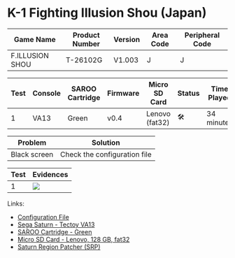 # K-1 Fighting Illusion Shou (Japan)

| Game Name       | Product Number | Version | Area Code | Peripheral Code |
| --------------- | -------------- | ------- | --------- | --------------- |
| F.ILLUSION SHOU | T-26102G       | V1.003  | J         | J               |

| Test | Console | SAROO Cartridge | Firmware | Micro SD Card  | Status              | Time Played |
| ---- | ------- | --------------- | -------- | -------------- | ------------------- | ----------- |
| 1    | VA13    | Green           | v0.4     | Lenovo (fat32) | :hammer_and_wrench: | 34 minutes  |

| Problem      | Solution                     |
| ------------ | ---------------------------- |
| Black screen | Check the configuration file |

| Test | Evidences                                                                                        |
| ---- | ------------------------------------------------------------------------------------------------ |
| 1    | [![](https://img.youtube.com/vi/bG48ieFZsWo/0.jpg)](https://www.youtube.com/watch?v=bG48ieFZsWo) |

Links:

- [Configuration File](https://github.com/williamdsw/saroo-configuration-list/blob/master/Regions/Retails/Japan/T-26102G/README.md)
- [Sega Saturn - Tectoy VA13](../../../Info/Consoles/VA13/README.md)
- [SAROO Cartridge - Green](../../../Info/Cartridges/RetroGameParadiseStore/1.32F/README.md)
- [Micro SD Card - Lenovo, 128 GB, fat32](../../../Info/SdCards/Lenovo/128GB/fat32/README.md)
- [Saturn Region Patcher (SRP)](https://segaxtreme.net/resources/saturn-region-patcher.81/download)
